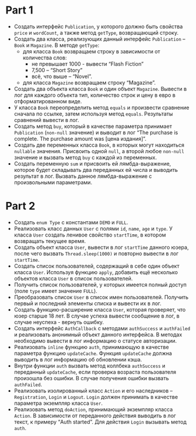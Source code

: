 # Part 1
- Cоздать интерфейс `Publication`, у которого должно быть свойства `price` и `wordCount`, а также метод `getType`, возвращающий строку. 
- Создать два класса, реализующих данный интерфейс `Publication` – `Book` и `Magazine`. В методе `getType`: 
  - для класса `Book` возвращаем строку в зависимости от количества слов: 
    - не превышает 1000 - вывести “Flash Fiction”
    - 7,500 – “Short Story”
    - всё, что выше – “Novel”. 
  - для класса `Magazine` возвращаем строку “Magazine”.
- Создать два объекта класса `Book` и один объект `Magazine`. Вывести в лог для каждого объекта тип, количество строк и цену в евро в отформатированном виде. 
- У класса `Book` переопределить метод `equals` и произвести сравнение сначала по ссылке, затем используя метод `equals`. Результаты сравнений вывести в лог.
- Создать метод `buy`, который в качестве параметра принимает `Publication` (`non-null` значениe) и выводит в лог “The purchase is complete. The purchase amount was [цена издания]”.
- Создать две переменных класса `Book`, в которых могут находиться `nullable` значения. Присвоить одной `null`, а второй любое `non-null` значение и вызвать метод `buy` с каждой из переменных.
- Создать переменную `sum` и присвоить ей лямбда-выражение, которое будет складывать два переданных ей числа и выводить результат в лог. Вызвать данное лямбда-выражение с произвольными параметрами.
# Part 2
- Создать `enum Type` с константами `DEMO` и `FULL`.
- Реализовать класс данных `User` с полями `id`, `name`, `age` и `type`. У класса `User` создать ленивое свойство `startTime`, в котором возвращать текущее время.
- Создать объект класса `User`, вывести в лог `startTime` данного юзера, после чего вызвать `Thread.sleep(1000)` и повторно вывести в лог `startTime`.
- Создать список пользователей, содержащий в себе один объект класса `User`. Используя функцию `apply`, добавить ещё несколько объектов класса `User` в список пользователей.
- Получить список пользователей, у которых имеется полный доступ (поле `type` имеет значение `FULL`).
- Преобразовать список `User` в список имен пользователей. Получить первый и последний элементы списка и вывести их в лог.
- Создать функцию-расширение класса `User`, которая проверяет, что юзер старше 18 лет. В случае успеха вывести сообщение в лог, в случае неуспеха - вернуть ошибку.
- Создать интерфейс `AuthCallback` с методами `authSuccess` и `authFailed` и реализовать анонимный объект данного интерфейса. В методах необходимо вывести в лог информацию о статусе авторизации.
- Реализовать `inline` функцию `auth`, принимающую в качестве параметра функцию `updateCache`. Функция `updateCache` должна выводить в лог информацию об обновлении кэша.
- Внутри функции `auth` вызвать метод коллбека `authSuccess` и переданный `updateCache`, если проверка возраста пользователя произошла без ошибки. В случае получения ошибки вызвать `authFailed`.
- Реализовать изолированный класс `Action` и его наследников – `Registration`, `Login` и `Logout`. `Login` должен принимать в качестве параметра экземпляр класса `User`.
- Реализовать метод `doAction`, принимающий экземпляр класса `Action`. В зависимости от переданного действия выводить в лог текст, к примеру “Auth started”. Для действия `Login` вызывать метод `auth`.
